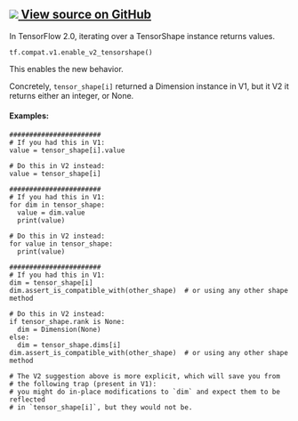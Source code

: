 [ ![](https://tensorflow.google.cn/images/GitHub-Mark-32px.png) View source on
GitHub
](https://github.com/tensorflow/tensorflow/blob/r2.0/tensorflow/python/framework/tensor_shape.py#L35-L84)  
---  
  
In TensorFlow 2.0, iterating over a TensorShape instance returns values.

    
    
    tf.compat.v1.enable_v2_tensorshape()
    

This enables the new behavior.

Concretely, `tensor_shape[i]` returned a Dimension instance in V1, but it V2
it returns either an integer, or None.

#### Examples:

    
    
    #######################
    # If you had this in V1:
    value = tensor_shape[i].value
    
    # Do this in V2 instead:
    value = tensor_shape[i]
    
    #######################
    # If you had this in V1:
    for dim in tensor_shape:
      value = dim.value
      print(value)
    
    # Do this in V2 instead:
    for value in tensor_shape:
      print(value)
    
    #######################
    # If you had this in V1:
    dim = tensor_shape[i]
    dim.assert_is_compatible_with(other_shape)  # or using any other shape method
    
    # Do this in V2 instead:
    if tensor_shape.rank is None:
      dim = Dimension(None)
    else:
      dim = tensor_shape.dims[i]
    dim.assert_is_compatible_with(other_shape)  # or using any other shape method
    
    # The V2 suggestion above is more explicit, which will save you from
    # the following trap (present in V1):
    # you might do in-place modifications to `dim` and expect them to be reflected
    # in `tensor_shape[i]`, but they would not be.
    

